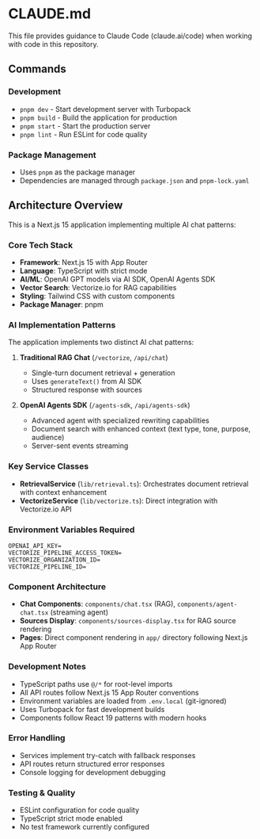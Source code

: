 # CLAUDE.md

This file provides guidance to Claude Code (claude.ai/code) when working with code in this repository.

## Commands

### Development
- `pnpm dev` - Start development server with Turbopack
- `pnpm build` - Build the application for production
- `pnpm start` - Start the production server
- `pnpm lint` - Run ESLint for code quality

### Package Management
- Uses `pnpm` as the package manager
- Dependencies are managed through `package.json` and `pnpm-lock.yaml`

## Architecture Overview

This is a Next.js 15 application implementing multiple AI chat patterns:

### Core Tech Stack
- **Framework**: Next.js 15 with App Router
- **Language**: TypeScript with strict mode
- **AI/ML**: OpenAI GPT models via AI SDK, OpenAI Agents SDK
- **Vector Search**: Vectorize.io for RAG capabilities
- **Styling**: Tailwind CSS with custom components
- **Package Manager**: pnpm

### AI Implementation Patterns

The application implements two distinct AI chat patterns:

1. **Traditional RAG Chat** (`/vectorize`, `/api/chat`)
   - Single-turn document retrieval + generation
   - Uses `generateText()` from AI SDK
   - Structured response with sources

2. **OpenAI Agents SDK** (`/agents-sdk`, `/api/agents-sdk`)
   - Advanced agent with specialized rewriting capabilities
   - Document search with enhanced context (text type, tone, purpose, audience)
   - Server-sent events streaming

### Key Service Classes

- **RetrievalService** (`lib/retrieval.ts`): Orchestrates document retrieval with context enhancement
- **VectorizeService** (`lib/vectorize.ts`): Direct integration with Vectorize.io API

### Environment Variables Required

```env
OPENAI_API_KEY=
VECTORIZE_PIPELINE_ACCESS_TOKEN=
VECTORIZE_ORGANIZATION_ID=
VECTORIZE_PIPELINE_ID=
```

### Component Architecture

- **Chat Components**: `components/chat.tsx` (RAG), `components/agent-chat.tsx` (streaming agent)
- **Sources Display**: `components/sources-display.tsx` for RAG source rendering
- **Pages**: Direct component rendering in `app/` directory following Next.js App Router

### Development Notes

- TypeScript paths use `@/*` for root-level imports
- All API routes follow Next.js 15 App Router conventions
- Environment variables are loaded from `.env.local` (git-ignored)
- Uses Turbopack for fast development builds
- Components follow React 19 patterns with modern hooks

### Error Handling

- Services implement try-catch with fallback responses
- API routes return structured error responses
- Console logging for development debugging

### Testing & Quality

- ESLint configuration for code quality
- TypeScript strict mode enabled
- No test framework currently configured